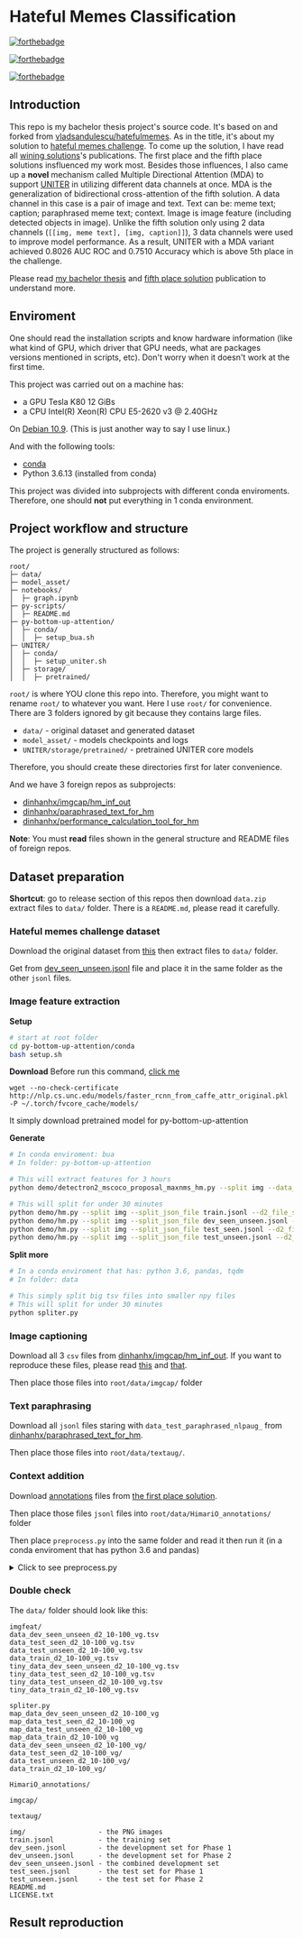# Hateful Memes Classification

[![forthebadge](https://forthebadge.com/images/badges/works-on-my-machine.svg)](https://forthebadge.com)

[![forthebadge](https://forthebadge.com/images/badges/made-with-python.svg)](https://forthebadge.com)

[![forthebadge](https://forthebadge.com/images/badges/powered-by-black-magic.svg)](https://forthebadge.com)

## Introduction

This repo is my bachelor thesis project's source code. It's based on and forked from [vladsandulescu/hatefulmemes](README_BASELINE.md). As in the title, it's about my solution to [hateful memes challenge](https://hatefulmemeschallenge.com/). To come up the solution, I have read all [wining solutions](https://hatefulmemeschallenge.com/#leaderboard)'s publications. The first place and the fifth place solutions insfluenced my work most. Besides those influences, I also came up a **novel** mechanism called Multiple Directional Attention (MDA) to support [UNITER](https://github.com/ChenRocks/UNITER) in utilizing different data channels at once. MDA is the generalization of bidirectional cross-attention of the fifth solution. A data channel in this case is a pair of image and text. Text can be: meme text; caption; paraphrased meme text; context. Image is image feature (including detected objects in image). Unlike the fifth solution only using 2 data channels (`[[img, meme text], [img, caption]]`), 3 data channels were used to improve model performance. As a result, UNITER with a MDA variant achieved 0.8026 AUC ROC and 0.7510 Accuracy which is above 5th place in the challenge. 

Please read [my bachelor thesis]() and [fifth place solution](README_BASELINE.md) publication to understand more.

## Enviroment

One should read the installation scripts and know hardware information (like what kind of GPU, which driver that GPU needs, what are packages versions mentioned in scripts, etc). Don't worry when it doesn't work at the first time. 

This project was carried out on a machine has:
- a GPU Tesla K80 12 GiBs 
- a CPU Intel(R) Xeon(R) CPU E5-2620 v3 @ 2.40GHz

On [Debian 10.9](https://www.debian.org/News/2021/20210327). (This is just another way to say I use linux.)

And with the following tools:
- [conda](https://conda.io/projects/conda/en/latest/user-guide/install/linux.html#install-linux-silent)
- Python 3.6.13 (installed from conda)

This project was divided into subprojects with different conda enviroments. Therefore, one should **not** put everything in 1 conda environment.

## Project workflow and structure

The project is generally structured as follows:
```
root/
├─ data/
├─ model_asset/
├─ notebooks/
│  ├─ graph.ipynb
├─ py-scripts/
│  ├─ README.md
├─ py-bottom-up-attention/
│  ├─ conda/
│  │  ├─ setup_bua.sh
├─ UNITER/
│  ├─ conda/
│  │  ├─ setup_uniter.sh
│  ├─ storage/
│  │  ├─ pretrained/
```

`root/` is where YOU clone this repo into. Therefore, you might want to rename `root/` to whatever you want. Here I use `root/` for convenience. There are 3 folders ignored by git because they contains large files. 
- `data/` - original dataset and generated dataset
- `model_asset/` - models checkpoints and logs
- `UNITER/storage/pretrained/` - pretrained UNITER core models

Therefore, you should create these directories first for later convenience. 

And we have 3 foreign repos as subprojects:
- [dinhanhx/imgcap/hm_inf_out](https://github.com/dinhanhx/imgcap/tree/master/hm_inf_out)
- [dinhanhx/paraphrased_text_for_hm](https://github.com/dinhanhx/paraphrased_text_for_hm)
- [dinhanhx/performance_calculation_tool_for_hm](https://github.com/dinhanhx/performance_calculation_tool_for_hm)

**Note**: You must **read** files shown in the general structure and README files of foreign repos.

## Dataset preparation

**Shortcut**: go to release section of this repos then download `data.zip` extract files to `data/` folder. There is a `README.md`, please read it carefully.

### Hateful memes challenge dataset

Download the original dataset from [this](https://hatefulmemeschallenge.com/#download) then extract files to `data/` folder. 

Get from [dev_seen_unseen.jsonl](https://drive.google.com/file/d/1e1__LhD9fNBIzgQUQQygbHA0BiCl1nBh/view?usp=sharing) file and place it in the same folder as the other `jsonl` files. 

### Image feature extraction

**Setup**
```bash
# start at root folder
cd py-bottom-up-attention/conda
bash setup.sh
```

**Download** Before run this command, [click me](https://github.com/vladsandulescu/hatefulmemes#1-py-bottom-up-attention)
```base
wget --no-check-certificate http://nlp.cs.unc.edu/models/faster_rcnn_from_caffe_attr_original.pkl -P ~/.torch/fvcore_cache/models/
```
It simply download pretrained model for py-bottom-up-attention

**Generate**
```bash
# In conda enviroment: bua
# In folder: py-bottom-up-attention

# This will extract features for 3 hours
python demo/detectron2_mscoco_proposal_maxnms_hm.py --split img --data_path ../data/ --output_path ../data/imgfeat/ --output_type tsv --min_boxes 10 --max_boxes 100

# This will split for under 30 minutes
python demo/hm.py --split img --split_json_file train.jsonl --d2_file_suffix d2_10-100_vg --data_path ../data/ --output_path ../data/imgfeat/
python demo/hm.py --split img --split_json_file dev_seen_unseen.jsonl --d2_file_suffix d2_10-100_vg --data_path ../data/ --output_path ../data/imgfeat/
python demo/hm.py --split img --split_json_file test_seen.jsonl --d2_file_suffix d2_10-100_vg --data_path ../data/ --output_path ../data/imgfeat/ 
python demo/hm.py --split img --split_json_file test_unseen.jsonl --d2_file_suffix d2_10-100_vg --data_path ../data/ --output_path ../data/imgfeat/ 
```

**Split more**
```bash
# In a conda enviroment that has: python 3.6, pandas, tqdm
# In folder: data

# This simply split big tsv files into smaller npy files
# This will split for under 30 minutes
python spliter.py
```

### Image captioning

Download all 3 `csv` files from [dinhanhx/imgcap/hm_inf_out](https://github.com/dinhanhx/imgcap/tree/master/hm_inf_out). If you want to reproduce these files, please read [this](https://github.com/dinhanhx/imgcap#image-captioning-with-visual-attention) and [that](https://github.com/dinhanhx/imgcap/tree/master/hm_inf_out#regenerate-captions). 

Then place those files into `root/data/imgcap/` folder

### Text paraphrasing 

Download all `jsonl` files staring with `data_test_paraphrased_nlpaug_` from [dinhanhx/paraphrased_text_for_hm](https://github.com/dinhanhx/paraphrased_text_for_hm).

Then place those files into `root/data/textaug/`.

### Context addition

Download [annotations](https://drive.google.com/file/d/1NTaDqL2hPFGRZywBqDwkUBVfOq_0DMDy/view?usp=sharing) files from [the first place solution](https://github.com/HimariO/HatefulMemesChallenge/blob/main/data_utils/README.md).

Then place those files `jsonl` files into `root/data/HimariO_annotations/` folder

Then place `preprocess.py` into the same folder and read it then run it (in a conda enviroment that has python 3.6 and pandas)

<details>
    <summary>Click to see preprocess.py</summary>

    ```python
    import pandas as pd
    from pandas.core.common import flatten
    import json

    def load_jsonl(filename):
        data = []
        with open(filename, 'r') as fobj:
            for line in fobj:
                d = json.loads(line)
                data.append({'id': d['id'],
                                'img': d['img'],
                                'partition_description': ' '.join(list(flatten(d['partition_description'])))
                            })
            return pd.DataFrame.from_records(data)


    if '__main__' == __name__:
        train_dev_all_df = load_jsonl('train_dev_all.entity.jsonl')
        test_seen_df = load_jsonl('test_seen.entity.jsonl')
        test_unseen_df = load_jsonl('test_unseen.entity.jsonl')

        data_test_df = train_dev_all_df.merge(test_seen_df, how='outer').merge(test_unseen_df, how='outer')
        data_test_df['id'] = data_test_df['id'].apply(lambda x: str(x).zfill(5))
        data_test_df.to_json('data_test.jsonl', orient='records', lines=True)
    ```
</details>

### Double check

The `data/` folder should look like this:
```
imgfeat/
data_dev_seen_unseen_d2_10-100_vg.tsv
data_test_seen_d2_10-100_vg.tsv
data_test_unseen_d2_10-100_vg.tsv
data_train_d2_10-100_vg.tsv
tiny_data_dev_seen_unseen_d2_10-100_vg.tsv
tiny_data_test_seen_d2_10-100_vg.tsv
tiny_data_test_unseen_d2_10-100_vg.tsv
tiny_data_train_d2_10-100_vg.tsv

spliter.py
map_data_dev_seen_unseen_d2_10-100_vg
map_data_test_seen_d2_10-100_vg
map_data_test_unseen_d2_10-100_vg
map_data_train_d2_10-100_vg
data_dev_seen_unseen_d2_10-100_vg/
data_test_seen_d2_10-100_vg/
data_test_unseen_d2_10-100_vg/
data_train_d2_10-100_vg/

HimariO_annotations/

imgcap/

textaug/

img/                  - the PNG images
train.jsonl           - the training set
dev_seen.jsonl        - the development set for Phase 1
dev_unseen.jsonl      - the development set for Phase 2
dev_seen_unseen.jsonl - the combined development set
test_seen.jsonl       - the test set for Phase 1
test_unseen.jsonl     - the test set for Phase 2
README.md
LICENSE.txt
```

## Result reproduction

